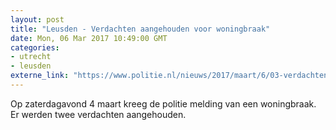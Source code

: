 ```yaml
---
layout: post
title: "Leusden - Verdachten aangehouden voor woningbraak"
date: Mon, 06 Mar 2017 10:49:00 GMT
categories: 
- utrecht 
- leusden 
externe_link: "https://www.politie.nl/nieuws/2017/maart/6/03-verdachten-aangehouden-voor-woningbraak.html"
---
```


Op zaterdagavond 4 maart kreeg de politie melding van een woningbraak. Er werden twee verdachten aangehouden.
